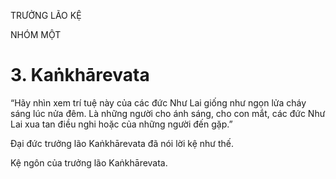 TRƯỞNG LÃO KỆ

NHÓM MỘT

# 3. Kaṅkhārevata

“Hãy nhìn xem trí tuệ này của các đức Như Lai giống như ngọn lửa cháy sáng lúc nửa đêm. Là những người cho ánh sáng, cho con mắt, các đức Như Lai xua tan điều nghi hoặc của những người đến gặp.”

Đại đức trưởng lão Kaṅkhārevata đã nói lời kệ như thế.

Kệ ngôn của trưởng lão Kaṅkhārevata.
